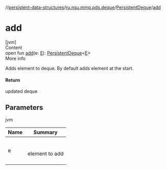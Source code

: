 //[persistent-data-structures](../../index.md)/[ru.nsu.mmp.pds.deque](../index.md)/[PersistentDeque](index.md)/[add](add.md)



# add  
[jvm]  
Content  
open fun [add](add.md)(e: [E](index.md)): [PersistentDeque](index.md)<[E](index.md)>  
More info  


Adds element to deque. By default adds element at the start.



#### Return  


updated deque



## Parameters  
  
jvm  
  
|  Name|  Summary| 
|---|---|
| <a name="ru.nsu.mmp.pds.deque/PersistentDeque/add/#TypeParam(bounds=[kotlin.Any?])/PointingToDeclaration/"></a>e| <a name="ru.nsu.mmp.pds.deque/PersistentDeque/add/#TypeParam(bounds=[kotlin.Any?])/PointingToDeclaration/"></a><br><br>element to add<br><br>
  
  




